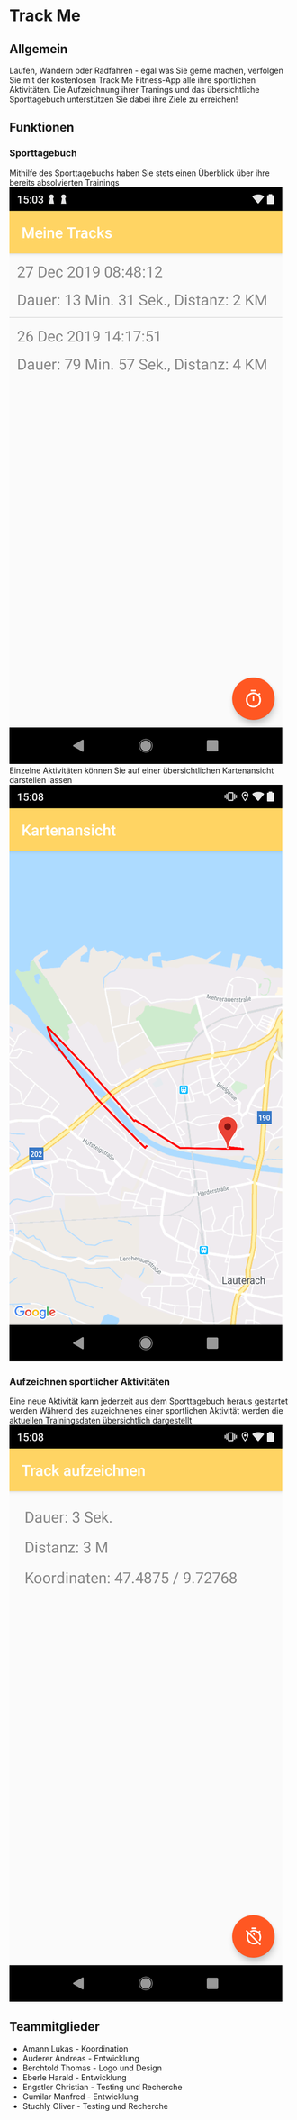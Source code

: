 # Track Me
## Allgemein
Laufen, Wandern oder Radfahren - egal was Sie gerne machen, verfolgen Sie mit der kostenlosen Track Me
Fitness-App alle ihre sportlichen Aktivitäten. Die Aufzeichnung ihrer Tranings und das übersichtliche Sporttagebuch
unterstützen Sie dabei ihre Ziele zu erreichen!

## Funktionen
### Sporttagebuch
 Mithilfe des Sporttagebuchs haben Sie stets einen Überblick über ihre bereits absolvierten Trainings
![Übersicht aller bereits aufgezeichneten Tracks](Screenshot_20200127-150346.png)
Einzelne Aktivitäten können Sie auf einer übersichtlichen Kartenansicht darstellen lassen
![Kartenansicht eines aufgezeichneten Tracks](Screenshot_20200127-150809.png)
### Aufzeichnen sportlicher Aktivitäten
Eine neue Aktivität kann jederzeit aus dem Sporttagebuch heraus gestartet werden
Während des auzeichnenes einer sportlichen Aktivität werden die aktuellen Trainingsdaten übersichtlich dargestellt
![Aufzeichnen eines neuen Tracks](Screenshot_20200127-150837.png)

## Teammitglieder
- Amann Lukas - Koordination
- Auderer Andreas - Entwicklung
- Berchtold Thomas - Logo und Design
- Eberle Harald - Entwicklung
- Engstler Christian - Testing und Recherche
- Gumilar Manfred - Entwicklung
- Stuchly Oliver - Testing und Recherche